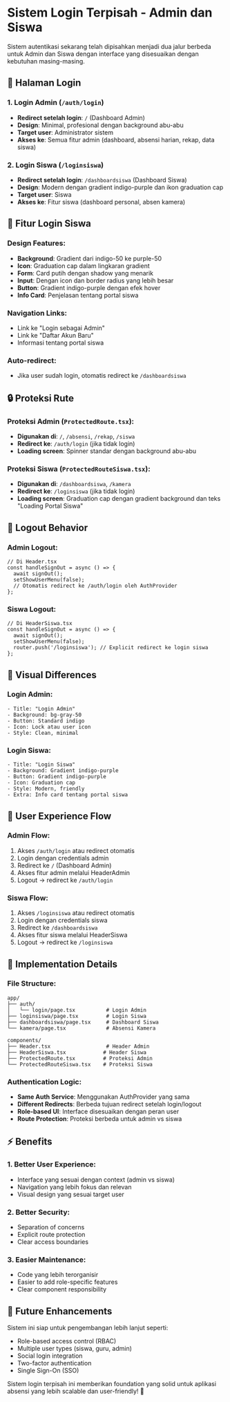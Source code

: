 # Sistem Login Terpisah - Admin dan Siswa

Sistem autentikasi sekarang telah dipisahkan menjadi dua jalur berbeda untuk Admin dan Siswa dengan interface yang disesuaikan dengan kebutuhan masing-masing.

## 🔐 **Halaman Login**

### 1. **Login Admin** (`/auth/login`)
- **Redirect setelah login**: `/` (Dashboard Admin)
- **Design**: Minimal, profesional dengan background abu-abu
- **Target user**: Administrator sistem
- **Akses ke**: Semua fitur admin (dashboard, absensi harian, rekap, data siswa)

### 2. **Login Siswa** (`/loginsiswa`)
- **Redirect setelah login**: `/dashboardsiswa` (Dashboard Siswa)
- **Design**: Modern dengan gradient indigo-purple dan ikon graduation cap
- **Target user**: Siswa
- **Akses ke**: Fitur siswa (dashboard personal, absen kamera)

## 🚀 **Fitur Login Siswa**

### Design Features:
- **Background**: Gradient dari indigo-50 ke purple-50
- **Icon**: Graduation cap dalam lingkaran gradient
- **Form**: Card putih dengan shadow yang menarik
- **Input**: Dengan icon dan border radius yang lebih besar
- **Button**: Gradient indigo-purple dengan efek hover
- **Info Card**: Penjelasan tentang portal siswa

### Navigation Links:
- Link ke "Login sebagai Admin" 
- Link ke "Daftar Akun Baru"
- Informasi tentang portal siswa

### Auto-redirect:
- Jika user sudah login, otomatis redirect ke `/dashboardsiswa`

## 🔒 **Proteksi Rute**

### Proteksi Admin (`ProtectedRoute.tsx`):
- **Digunakan di**: `/`, `/absensi`, `/rekap`, `/siswa`
- **Redirect ke**: `/auth/login` (jika tidak login)
- **Loading screen**: Spinner standar dengan background abu-abu

### Proteksi Siswa (`ProtectedRouteSiswa.tsx`):
- **Digunakan di**: `/dashboardsiswa`, `/kamera`
- **Redirect ke**: `/loginsiswa` (jika tidak login)
- **Loading screen**: Graduation cap dengan gradient background dan teks "Loading Portal Siswa"

## 🔄 **Logout Behavior**

### Admin Logout:
```tsx
// Di Header.tsx
const handleSignOut = async () => {
  await signOut();
  setShowUserMenu(false);
  // Otomatis redirect ke /auth/login oleh AuthProvider
};
```

### Siswa Logout:
```tsx
// Di HeaderSiswa.tsx
const handleSignOut = async () => {
  await signOut();
  setShowUserMenu(false);
  router.push('/loginsiswa'); // Explicit redirect ke login siswa
};
```

## 🎨 **Visual Differences**

### Login Admin:
```
- Title: "Login Admin"
- Background: bg-gray-50
- Button: Standard indigo
- Icon: Lock atau user icon
- Style: Clean, minimal
```

### Login Siswa:
```
- Title: "Login Siswa"
- Background: Gradient indigo-purple
- Button: Gradient indigo-purple
- Icon: Graduation cap
- Style: Modern, friendly
- Extra: Info card tentang portal siswa
```

## 📱 **User Experience Flow**

### Admin Flow:
1. Akses `/auth/login` atau redirect otomatis
2. Login dengan credentials admin
3. Redirect ke `/` (Dashboard Admin)
4. Akses fitur admin melalui HeaderAdmin
5. Logout → redirect ke `/auth/login`

### Siswa Flow:
1. Akses `/loginsiswa` atau redirect otomatis
2. Login dengan credentials siswa  
3. Redirect ke `/dashboardsiswa`
4. Akses fitur siswa melalui HeaderSiswa
5. Logout → redirect ke `/loginsiswa`

## 🔧 **Implementation Details**

### File Structure:
```
app/
├── auth/
│   └── login/page.tsx          # Login Admin
├── loginsiswa/page.tsx         # Login Siswa
├── dashboardsiswa/page.tsx     # Dashboard Siswa
└── kamera/page.tsx             # Absensi Kamera

components/
├── Header.tsx                  # Header Admin
├── HeaderSiswa.tsx            # Header Siswa
├── ProtectedRoute.tsx         # Proteksi Admin
└── ProtectedRouteSiswa.tsx    # Proteksi Siswa
```

### Authentication Logic:
- **Same Auth Service**: Menggunakan AuthProvider yang sama
- **Different Redirects**: Berbeda tujuan redirect setelah login/logout
- **Role-based UI**: Interface disesuaikan dengan peran user
- **Route Protection**: Proteksi berbeda untuk admin vs siswa

## ⚡ **Benefits**

### 1. **Better User Experience**:
- Interface yang sesuai dengan context (admin vs siswa)
- Navigation yang lebih fokus dan relevan
- Visual design yang sesuai target user

### 2. **Better Security**:
- Separation of concerns
- Explicit route protection
- Clear access boundaries

### 3. **Easier Maintenance**:
- Code yang lebih terorganisir
- Easier to add role-specific features
- Clear component responsibility

## 🚀 **Future Enhancements**

Sistem ini siap untuk pengembangan lebih lanjut seperti:
- Role-based access control (RBAC)
- Multiple user types (siswa, guru, admin)
- Social login integration
- Two-factor authentication
- Single Sign-On (SSO)

Sistem login terpisah ini memberikan foundation yang solid untuk aplikasi absensi yang lebih scalable dan user-friendly! 🎯
